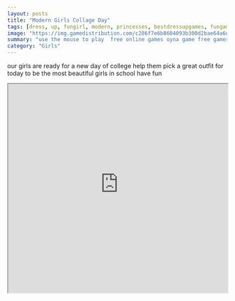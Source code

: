 ```yaml
---
layout: posts
title: "Modern Girls Collage Day"
tags: [dress, up, fungirl, modern, princesses, bestdressupgames, fungame, free, online, games, oyna, game, free, games, play, play, games]
image: "https://img.gamedistribution.com/c286f7e6b8604093b300d2bae64a6d22-512x384.jpeg"
summary: "use the mouse to play  free online games oyna game free games play play games"
category: "Girls"
---
```


our girls are ready for a new day of college help them pick a great outfit for today to be the most beautiful girls in school have fun

<iframe width="100%" height="480px;" src="https://html5.gamedistribution.com/c286f7e6b8604093b300d2bae64a6d22/"></iframe>